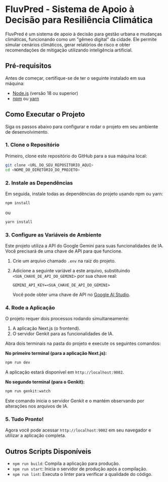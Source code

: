 # FluvPred - Sistema de Apoio à Decisão para Resiliência Climática

FluvPred é um sistema de apoio à decisão para gestão urbana e mudanças climáticas, funcionando como um "gêmeo digital" da cidade. Ele permite simular cenários climáticos, gerar relatórios de risco e obter recomendações de mitigação utilizando inteligência artificial.

## Pré-requisitos

Antes de começar, certifique-se de ter o seguinte instalado em sua máquina:
*   [Node.js](https://nodejs.org/en/) (versão 18 ou superior)
*   [npm](https://www.npmjs.com/) ou [yarn](https://yarnpkg.com/)

## Como Executar o Projeto

Siga os passos abaixo para configurar e rodar o projeto em seu ambiente de desenvolvimento.

### 1. Clone o Repositório

Primeiro, clone este repositório do GitHub para a sua máquina local:

```bash
git clone <URL_DO_SEU_REPOSITORIO_AQUI>
cd <NOME_DO_DIRETORIO_DO_PROJETO>
```

### 2. Instale as Dependências

Em seguida, instale todas as dependências do projeto usando npm ou yarn:

```bash
npm install
```
ou
```bash
yarn install
```

### 3. Configure as Variáveis de Ambiente

Este projeto utiliza a API do Google Gemini para suas funcionalidades de IA. Você precisará de uma chave de API para que funcione.

1.  Crie um arquivo chamado `.env` na raiz do projeto.
2.  Adicione a seguinte variável a este arquivo, substituindo `<SUA_CHAVE_DE_API_DO_GEMINI>` por sua chave real:

    ```
    GEMINI_API_KEY=<SUA_CHAVE_DE_API_DO_GEMINI>
    ```

    Você pode obter uma chave de API no [Google AI Studio](https://aistudio.google.com/app/apikey).

### 4. Rode a Aplicação

O projeto requer dois processos rodando simultaneamente:
1.  A aplicação Next.js (o frontend).
2.  O servidor Genkit para as funcionalidades de IA.

Abra dois terminais na pasta do projeto e execute os seguintes comandos:

**No primeiro terminal (para a aplicação Next.js):**

```bash
npm run dev
```

A aplicação estará disponível em `http://localhost:9002`.

**No segundo terminal (para o Genkit):**

```bash
npm run genkit:watch
```

Este comando inicia o servidor Genkit e o mantém observando por alterações nos arquivos de IA.

### 5. Tudo Pronto!

Agora você pode acessar `http://localhost:9002` em seu navegador e utilizar a aplicação completa.

## Outros Scripts Disponíveis

*   `npm run build`: Compila a aplicação para produção.
*   `npm run start`: Inicia o servidor de produção após a compilação.
*   `npm run lint`: Executa o linter para verificar a qualidade do código.
 